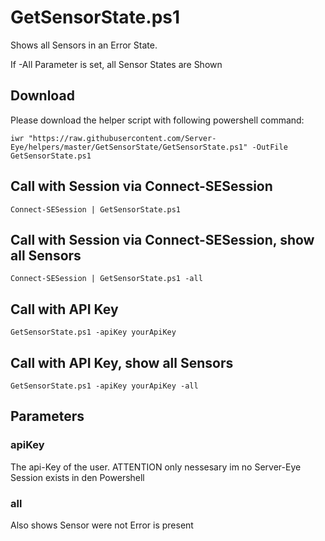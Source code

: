 # GetSensorState.ps1

Shows all Sensors in an Error State.

If -All Parameter is set, all Sensor States are Shown


## Download

Please download the helper script with following powershell command:
```
iwr "https://raw.githubusercontent.com/Server-Eye/helpers/master/GetSensorState/GetSensorState.ps1" -OutFile GetSensorState.ps1
```

## Call with Session via Connect-SESession
```
Connect-SESession | GetSensorState.ps1
```

## Call with Session via Connect-SESession, show all Sensors
```
Connect-SESession | GetSensorState.ps1 -all
```

## Call with API Key
```
GetSensorState.ps1 -apiKey yourApiKey
```

## Call with API Key, show all Sensors
```
GetSensorState.ps1 -apiKey yourApiKey -all
```

## Parameters

### apiKey
The api-Key of the user. ATTENTION only nessesary im no Server-Eye Session exists in den Powershell

### all
Also shows Sensor were not Error is present
